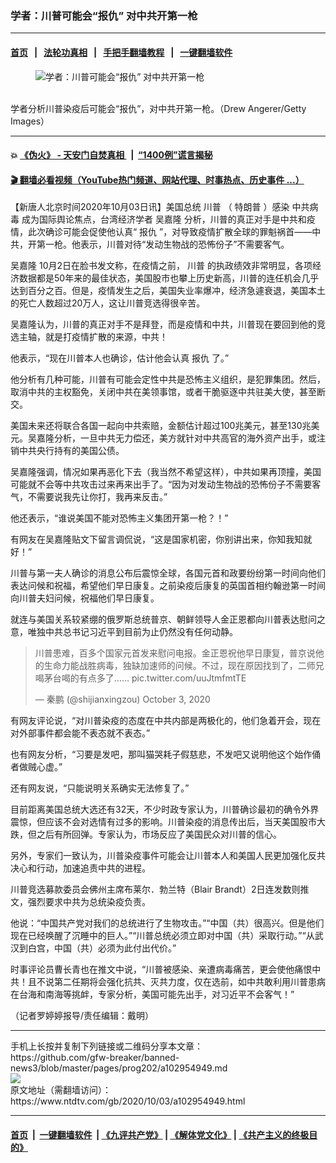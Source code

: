 ### 学者：川普可能会“报仇” 对中共开第一枪
------------------------

#### [首页](https://github.com/gfw-breaker/banned-news3/blob/master/README.md) &nbsp;&nbsp;|&nbsp;&nbsp; [法轮功真相](https://github.com/begood0513/basic/blob/master/README.md)  &nbsp;&nbsp;|&nbsp;&nbsp; [手把手翻墙教程](https://github.com/gfw-breaker/guides/wiki)  &nbsp;&nbsp;|&nbsp;&nbsp; [一键翻墙软件](https://github.com/gfw-breaker/nogfw/blob/master/README.md)  



<div><div class="featured_image">
 <figure>
  <img alt="学者：川普可能会“报仇” 对中共开第一枪" src="https://i.ntdtv.com/assets/uploads/2020/10/GettyImages-1228855436-800x450.jpg"/>
 </figure><br/>
 <span class="caption">
  学者分析川普染疫后可能会“报仇”，对中共开第一枪。（Drew Angerer/Getty Images）
 </span>
</div>
</div><hr/>

#### 💥 [《伪火》 - 天安门自焚真相 ](http://158.247.195.190:10000/videos/blog/weihuo.html)&nbsp; |&nbsp; [“1400例”谎言揭秘  ](http://158.247.195.190:10000/videos/blog/jiexi1400.html)

#### [ 🎬  翻墙必看视频（YouTube热门频道、网站代理、时事热点、历史事件 ...）](https://github.com/gfw-breaker/links/blob/master/banned.md)

<div><div class="post_content" itemprop="articleBody">
 <p>
  【新唐人北京时间2020年10月03日讯】美国总统
  <ok href="https://www.ntdtv.com/gb/川普.htm">
   川普
  </ok>
  （
  <ok href="https://www.ntdtv.com/gb/特朗普.htm">
   特朗普
  </ok>
  ）感染
  <ok href="https://www.ntdtv.com/gb/中共病毒.htm">
   中共病毒
  </ok>
  成为国际舆论焦点，台湾经济学者
  <ok href="https://www.ntdtv.com/gb/吴嘉隆.htm">
   吴嘉隆
  </ok>
  分析，川普的真正对手是中共和疫情，此次确诊可能会促使他认真“
  <ok href="https://www.ntdtv.com/gb/报仇.htm">
   报仇
  </ok>
  ”，对导致疫情扩散全球的罪魁祸首——中共，开第一枪。他表示，川普对待“发动生物战的恐怖份子”不需要客气。
 </p>
 <p>
  <ok href="https://www.ntdtv.com/gb/吴嘉隆.htm">
   吴嘉隆
  </ok>
  10月2日在脸书发文称，在疫情之前，
  <ok href="https://www.ntdtv.com/gb/川普.htm">
   川普
  </ok>
  的执政绩效非常明显，各项经济数据都是50年来的最佳状态，美国股市也攀上历史新高，川普的连任机会几乎达到百分之百。但是，疫情发生之后，美国失业率爆冲，经济急遽衰退，美国本土的死亡人数超过20万人，这让川普竞选得很辛苦。
 </p>
 <p>
  吴嘉隆认为，川普的真正对手不是拜登，而是疫情和中共，川普现在要回到他的竞选主轴，就是打疫情扩散的来源，中共！
 </p>
 <p>
  他表示，“现在川普本人也确诊，估计他会认真
  <ok href="https://www.ntdtv.com/gb/报仇.htm">
   报仇
  </ok>
  了。”
 </p>
 <p>
  他分析有几种可能，川普有可能会定性中共是恐怖主义组织，是犯罪集团。然后，取消中共的主权豁免，关闭中共在美领事馆，或者干脆驱逐中共驻美大使，甚至断交。
 </p>
 <p>
  美国未来还将联合各国一起向中共索赔，金额估计超过100兆美元，甚至130兆美元。吴嘉隆分析，一旦中共无力偿还，美方就针对中共高官的海外资产出手，或注销中共央行持有的美国公债。
 </p>
 <p>
  吴嘉隆强调，情况如果再恶化下去（我当然不希望这样），中共如果再顶撞，美国可能就不会等中共攻击过来再来出手了。“因为对发动生物战的恐怖份子不需要客气，不需要说我先让你打，我再来反击。”
 </p>
 <p>
  他还表示，“谁说美国不能对恐怖主义集团开第一枪？！”
 </p>
 <p>
  有网友在吴嘉隆贴文下留言调侃说，“这是国家机密，你别讲出来，你知我知就好！”
 </p>
 <p>
  川普与第一夫人确诊的消息公布后震惊全球，各国元首和政要纷纷第一时间向他们表达问候和祝福，希望他们早日康复。之前染疫后康复的英国首相约翰逊第一时间向川普夫妇问候，祝福他们早日康复。
 </p>
 <p>
  就连与美国关系较紧绷的俄罗斯总统普京、朝鲜领导人金正恩都向川普表达慰问之意，唯独中共总书记习近平到目前为止仍然没有任何动静。
 </p>
 <blockquote class="twitter-tweet">
  <p dir="ltr" lang="zh">
   川普患难，百多个国家元首发来慰问电报。金正恩祝他早日康复，普京说他的生命力能战胜病毒，独缺加速师的问候。不过，现在原因找到了，二师兄喝茅台喝的有点多了……
   <ok href="https://t.co/uuJtmfmtTE">
    pic.twitter.com/uuJtmfmtTE
   </ok>
  </p>
  <p>
   — 秦鹏 (@shijianxingzou)
   <ok href="https://twitter.com/shijianxingzou/status/1312185538665832449?ref_src=twsrc%5Etfw">
    October 3, 2020
   </ok>
  </p>
 </blockquote>
 <p>
  <script async="" charset="utf-8" src="https://platform.twitter.com/widgets.js">
  </script>
 </p>
 <p>
 </p>
 <p>
  有网友评论说，“对川普染疫的态度在中共内部是两极化的，他们急着开会，现在对外部事件都会能不表态就不表态。”
 </p>
 <p>
  也有网友分析，“习要是发吧，那叫猫哭耗子假慈悲，不发吧又说明他这个始作俑者做贼心虚。”
 </p>
 <p>
  还有网友说，“只能说明关系确实无法修复了。”
 </p>
 <p>
  目前距离美国总统大选还有32天，不少时政专家认为，川普确诊最初的确令外界震惊，但应该不会对选情有过多的影响。川普染疫的消息传出后，当天美国股市大跌，但之后有所回弹。专家认为，市场反应了美国民众对川普的信心。
 </p>
 <p>
  另外，专家们一致认为，川普染疫事件可能会让川普本人和美国人民更加强化反共决心和行动，加速追责中共的进程。
 </p>
 <p>
  川普竞选募款委员会佛州主席布莱尔．勃兰特（Blair Brandt）2日连发数则推文，强烈要求中共为总统染疫负责。
 </p>
 <p>
  他说：“中国共产党对我们的总统进行了生物攻击。”“中国（共）很高兴。但是他们现在已经唤醒了沉睡中的巨人。”“川普总统必须立即对中国（共）采取行动。”“从武汉到白宫，中国（共）必须为此付出代价。”
 </p>
 <p>
  时事评论员曹长青也在推文中说，“川普被感染、亲遭病毒痛苦，更会使他痛恨中共！且不说第二任期将会强化抗共、灭共力度，仅在选前，如中共敢利用川普患病在台海和南海等挑衅，专家分析，美国可能先出手，对习近平不会客气！”
 </p>
 <p>
  （记者罗婷婷报导/责任编辑：戴明）
 </p>
 <div class="single_ad">
 </div>
</div>
</div>
<hr/>
手机上长按并复制下列链接或二维码分享本文章：<br/>
https://github.com/gfw-breaker/banned-news3/blob/master/pages/prog202/a102954949.md <br/>
<a href='https://github.com/gfw-breaker/banned-news3/blob/master/pages/prog202/a102954949.md'><img src='https://github.com/gfw-breaker/banned-news3/blob/master/pages/prog202/a102954949.md.png'/></a> <br/>
原文地址（需翻墙访问）：https://www.ntdtv.com/gb/2020/10/03/a102954949.html


------------------------
#### [首页](https://github.com/gfw-breaker/banned-news3/blob/master/README.md) &nbsp;|&nbsp; [一键翻墙软件](https://github.com/gfw-breaker/nogfw/blob/master/README.md) &nbsp;| [《九评共产党》](https://github.com/gfw-breaker/9ping.md/blob/master/README.md#九评之一评共产党是什么) | [《解体党文化》](https://github.com/gfw-breaker/jtdwh.md/blob/master/README.md) | [《共产主义的终极目的》](https://github.com/gfw-breaker/gczydzjmd.md/blob/master/README.md)


<img src='http://gfw-breaker.win/banned-news3/pages/prog202/a102954949.md' width='0px' height='0px'/>